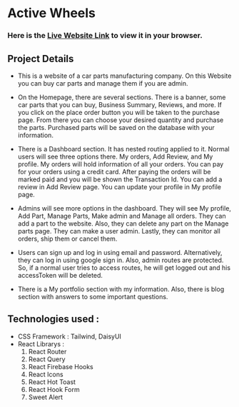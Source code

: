# Active Wheels

### Here is the [Live Website Link](https://active-wheels.web.app/) to view it in your browser.

## Project Details

* This is a website of a car parts manufacturing company. On this Website you can buy car parts and manage them if you are admin.

* On the Homepage, there are several sections. There is a banner, some car parts that you can buy, Business Summary, Reviews, and more. If you click on the place order button you will be taken to the purchase page. From there you can choose your desired quantity and purchase the parts. Purchased parts will be saved on the database with your information.

* There is a Dashboard section. It has nested routing applied to it. Normal users will see three options there. My orders, Add Review, and My profile. My orders will hold information of all your orders. You can pay for your orders using a credit card. After paying the orders will be marked paid and you will be shown the Transaction Id. You can add a review in Add Review page. You can update your profile in My profile page.

* Admins will see more options in the dashboard. They will see My profile, Add Part, Manage Parts, Make admin and Manage all orders. They can add a part to the website. Also, they can delete any part on the Manage parts page. They can make a user admin. Lastly, they can monitor all orders, ship them or cancel them.

* Users can sign up and log in using email and password. Alternatively, they can log in using google sign in. Also, admin routes are protected. So, if a normal user tries to access routes, he will get logged out and his accessToken will be deleted.

* There is a My portfolio section with my information. Also, there is blog section with answers to some important questions.


## Technologies used :
* CSS Framework : Tailwind, DaisyUI
* React Librarys :
    1. React Router
    2. React Query
    3. React Firebase Hooks
    4. React Icons
    5. React Hot Toast
    6. React Hook Form
    7. Sweet Alert